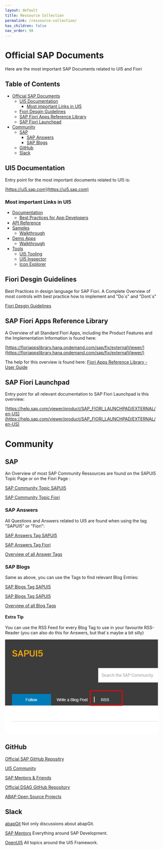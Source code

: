 ```yaml
---
layout: default
title: Ressource Collection
permalink: /ressource-collection/
has_children: false
nav_order: 98
---
```


# Official SAP Documents

Here are the most important SAP Documents related to UI5 and Fiori

## Table of Contents

* [Official SAP Documents](#official-sap-documents)
  * [UI5 Documentation](#ui5-documentation)
    * [Most important Links in UI5](#most-important-links-in-ui5)
  * [Fiori Desgin Guidelines](#fiori-desgin-guidelines)
  * [SAP Fiori Apps Reference Library](#sap-fiori-apps-reference-library)
  * [SAP Fiori Launchpad](#sap-fiori-launchpad)
* [Community](#community)
  * [SAP](#sap)
    * [SAP Answers](#sap-answers)
    * [SAP Blogs](#sap-blogs)
  * [GitHub](#github)
  * [Slack](#slack)

## UI5 Documentation

Entry point for the most important documents related to UI5 is:

[https://ui5.sap.com](https://ui5.sap.com)

### Most important Links in UI5

* [Documentation](https://ui5.sap.com/#/topic)
  * [Best Practices for App Developers](https://ui5.sap.com/#/topic/28fcd55b04654977b63dacbee0552712)
* [API Reference](https://ui5.sap.com/#/api)
* [Samples](https://ui5.sap.com/#/controls)
  * [Walkthrough](https://ui5.sap.com/#/entity/sap.m.tutorial.walkthrough)
* [Demo Apps](https://ui5.sap.com/#/demoapps)
  * [Walkthrough](https://ui5.sap.com/test-resources/sap/m/demokit/tutorial/walkthrough/38/webapp/test/mockServer.html?sap-ui-theme=sap_fiori_3)
* [Tools](https://ui5.sap.com/#/tools)
  * [UI5 Tooling](https://github.com/SAP/ui5-tooling)
  * [UI5 Inspector](https://chrome.google.com/webstore/detail/ui5-inspector/bebecogbafbighhaildooiibipcnbngo?hl=en)
  * [Icon Explorer](https://ui5.sap.com/test-resources/sap/m/demokit/iconExplorer/webapp/index.html)

## Fiori Desgin Guidelines

Best Practices in design language for SAP Fiori.
A Complete Overview of most controls with best practice how to implement and "Do´s" and "Dont´s"

[Fiori Desgin Guidelines](https://experience.sap.com/fiori-design-web/)

## SAP Fiori Apps Reference Library

A Overview of all Standard Fiori Apps, including the Product Features and the Implementation Information is found here:

[https://fioriappslibrary.hana.ondemand.com/sap/fix/externalViewer/](https://fioriappslibrary.hana.ondemand.com/sap/fix/externalViewer/)

The help for this overview is found here: [Fiori Apps Reference Library - User Guide](https://help.sap.com/viewer/187a50cf8191418ab7b52505fcef1789/Ship/en-US/5a8c8240cd43410ea3e3ea6cb901dab7.html)

## SAP Fiori Launchpad

Entry point for all relevant documentation to SAP Fiori Launchpad is this overview:

[https://help.sap.com/viewer/product/SAP_FIORI_LAUNCHPAD/EXTERNAL/en-US](https://help.sap.com/viewer/product/SAP_FIORI_LAUNCHPAD/EXTERNAL/en-US)

# Community

## SAP

An Overview of most SAP Community Ressources are found on the SAPUI5 Topic Page or on the Fiori Page :

[SAP Community Topic SAPUI5](https://community.sap.com/topics/ui5)

[SAP Community Topic Fiori](https://community.sap.com/topics/fiori)

### SAP Answers

All Questions and Answers related to UI5 are found when using the tag "SAPUI5" or "Fiori":

[SAP Answers Tag SAPUI5](https://answers.sap.com/tags/500983881501772639608291559920477)

[SAP Answers Tag Fiori](https://answers.sap.com/tags/73554900100700000977)

[Overview of all Answer Tags](https://answers.sap.com/tags.html)

### SAP Blogs

Same as above, you can use the Tags to find relevant Blog Entries:

[SAP Blogs Tag SAPUI5](https://blogs.sap.com/tags/500983881501772639608291559920477/)

[SAP Blogs Tag SAPUI5](https://blogs.sap.com/tags/73554900100700000977/)

[Overview of all Blog Tags](https://blogs.sap.com/tags/)

#### Extra Tip

You can use the RSS Feed for every Blog Tag to use in your favourite RSS-Reader (you can also do this for Answers, but that´s maybe a bit silly)

![RSS Feed on Blog Tags](img/rss-feed-blog-sap.png)

## GitHub

[Official SAP GitHub Repositry](https://github.com/SAP)

[UI5 Community](https://github.com/ui5-community)

[SAP Mentors & Friends](https://github.com/sapmentors)

[Official DSAG GitHub Repository](https://github.com/1DSAG)

[ABAP Open Source Projects](https://dotabap.org/)

## Slack

[abapGit](https://abapgit-slackinviter.herokuapp.com/)
Not only discussions about abapGit.

[SAP Mentors](https://sapmentors-slack-invite.cfapps.eu10.hana.ondemand.com/)
Everything around SAP Development.

[OpenUI5](https://ui5-slack-invite.cfapps.eu10.hana.ondemand.com/)
All topics around the UI5 Framework.
